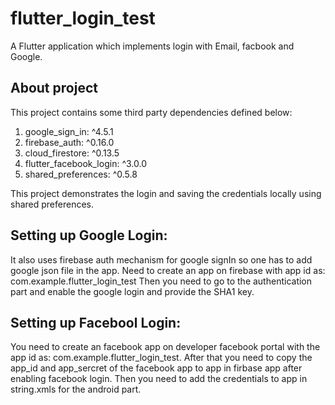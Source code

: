 # flutter_login_test

A Flutter application which implements login with Email, facbook and Google.

## About project
 This project contains some third party dependencies defined below:
  1. google_sign_in: ^4.5.1
  2. firebase_auth: ^0.16.0
  3. cloud_firestore: ^0.13.5
  4. flutter_facebook_login: ^3.0.0
  5. shared_preferences: ^0.5.8
  
  This project demonstrates the login and saving the credentials locally using shared preferences.
  
  
  ## Setting up Google Login:
  It also uses firebase auth mechanism for google signIn so one has to add google json file in the app.
  Need to create an app on firebase with app id as: com.example.flutter_login_test
  Then you need to go to the authentication part and enable the google login and provide the SHA1 key.
  
  
  ## Setting up Facebool Login:
  You need to create an facebook app on developer facebook portal with the app id as: com.example.flutter_login_test.
  After that you need to copy the app_id and app_sercret of the facebook app to app in firbase app after enabling facebook login.
  Then you need to add the credentials to app in string.xmls for the android part.
  
  
  
